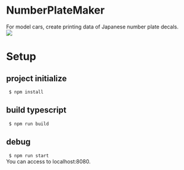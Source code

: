 # NumberPlateMaker
For model cars, create printing data of Japanese number plate decals.  
![](https://user-images.githubusercontent.com/43490453/50562442-4441f580-0d57-11e9-9783-383bea2a001d.jpg)

# Setup
## project initialize
``` $ npm install```

## build typescript
``` $ npm run build```

## debug
``` $ npm run start```  
You can access to localhost:8080.
